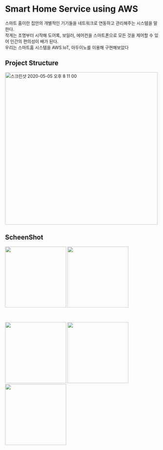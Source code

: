 # Smart Home Service using AWS

스마트 홈이란 집안의 개별적인 기기들을 네트워크로 연동하고 관리해주는 시스템을 말한다.<br>
작게는 조명부터 시작해 도어록, 보일러, 에어컨을 스마트폰으로 모든 것을 제어할 수 있어 인간의 편의성이 배가 된다.<br>
우리는 스마트홈 시스템을 AWS IoT, 아두이노를 이용해 구현해보았다

## Project Structure

<img width="500" alt="스크린샷 2020-05-05 오후 8 11 00" src="https://user-images.githubusercontent.com/38883364/81059987-8dd2bf80-8f0c-11ea-8a40-cbbbc3acc571.png">

## ScheenShot

<p float="left">
<img src="https://user-images.githubusercontent.com/38883364/83615660-d0e28a00-a5c1-11ea-8c60-5bf72077ee69.png" width="200"/>
<img src="https://user-images.githubusercontent.com/38883364/83615701-e22b9680-a5c1-11ea-82dd-5eab68c53889.png" width="200"/>
</p><br>

<p float="left">
<img src="https://user-images.githubusercontent.com/38883364/83848454-e0400f80-a748-11ea-8f0f-6af9011cb4a4.PNG" width="200"/>
<img src="https://user-images.githubusercontent.com/38883364/83615714-e5bf1d80-a5c1-11ea-965d-685d45a0109e.png" width="200"/>
<img src="https://user-images.githubusercontent.com/38883364/83971897-79715080-a918-11ea-8add-1eeaae37292a.png" width="200"/>
</p><br>
